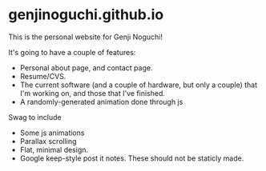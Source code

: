 genjinoguchi.github.io
======================

This is the personal website for Genji Noguchi!

It's going to have a couple of features: 
*  Personal about page, and contact page.
*  Resume/CVS.
*  The current software (and a couple of hardware, but only a couple) that I'm working on, and those that I've finished.
*  A randomly-generated animation done through js
  
Swag to include
* Some js animations
* Parallax scrolling
* Flat, minimal design.
* Google keep-style post it notes. These should not be staticly made.
